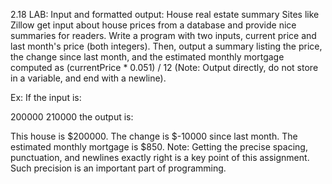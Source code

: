 2.18 LAB: Input and formatted output: House real estate summary
Sites like Zillow get input about house prices from a database and provide nice summaries for readers. Write a program with two inputs, current price and last month's price (both integers). Then, output a summary listing the price, the change since last month, and the estimated monthly mortgage computed as (currentPrice * 0.051) / 12 (Note: Output directly, do not store in a variable, and end with a newline).

Ex: If the input is:

200000 210000
the output is:

This house is $200000. The change is $-10000 since last month.
The estimated monthly mortgage is $850.
Note: Getting the precise spacing, punctuation, and newlines exactly right is a key point of this assignment. Such precision is an important part of programming.

